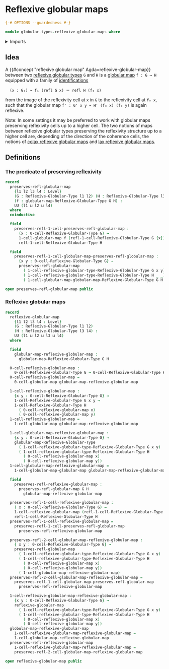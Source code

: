 # Reflexive globular maps

```agda
{-# OPTIONS --guardedness #-}

module globular-types.reflexive-globular-maps where
```

<details><summary>Imports</summary>

```agda
open import foundation.identity-types
open import foundation.universe-levels

open import globular-types.globular-maps
open import globular-types.reflexive-globular-types
```

</details>

## Idea

A {{#concept "reflexive globular map" Agda=reflexive-globular-map}} between two
[reflexive globular types](globular-types.reflexive-globular-types.md) `G` and
`H` is a [globular map](globular-types.globular-maps.md) `f : G → H` equipped
with a family of [identifications](foundation-core.identity-types.md)

```text
  (x : G₀) → f₁ (refl G x) ＝ refl H (f₀ x)
```

from the image of the reflexivity cell at `x` in `G` to the reflexivity cell at
`f₀ x`, such that the globular map `f' : G' x y → H' (f₀ x) (f₀ y)` is again
reflexive.

Note: In some settings it may be preferred to work with globular maps preserving
reflexivity cells up to a higher cell. The two notions of maps between reflexive
globular types preserving the reflexivity structure up to a higher cell are,
depending of the direction of the coherence cells, the notions of
[colax reflexive globular maps](globular-types.colax-reflexive-globular-maps.md)
and
[lax reflexive globular maps](globular-types.lax-reflexive-globular-maps.md).

## Definitions

### The predicate of preserving reflexivity

```agda
record
  preserves-refl-globular-map
    {l1 l2 l3 l4 : Level}
    (G : Reflexive-Globular-Type l1 l2) (H : Reflexive-Globular-Type l3 l4)
    (f : globular-map-Reflexive-Globular-Type G H) :
    UU (l1 ⊔ l2 ⊔ l4)
  where
  coinductive

  field
    preserves-refl-1-cell-preserves-refl-globular-map :
      (x : 0-cell-Reflexive-Globular-Type G) →
      1-cell-globular-map f (refl-1-cell-Reflexive-Globular-Type G {x}) ＝
      refl-1-cell-Reflexive-Globular-Type H

  field
    preserves-refl-1-cell-globular-map-preserves-refl-globular-map :
      {x y : 0-cell-Reflexive-Globular-Type G} →
      preserves-refl-globular-map
        ( 1-cell-reflexive-globular-type-Reflexive-Globular-Type G x y)
        ( 1-cell-reflexive-globular-type-Reflexive-Globular-Type H _ _)
        ( 1-cell-globular-map-globular-map-Reflexive-Globular-Type G H f)

open preserves-refl-globular-map public
```

### Reflexive globular maps

```agda
record
  reflexive-globular-map
    {l1 l2 l3 l4 : Level}
    (G : Reflexive-Globular-Type l1 l2)
    (H : Reflexive-Globular-Type l3 l4) :
    UU (l1 ⊔ l2 ⊔ l3 ⊔ l4)
  where

  field
    globular-map-reflexive-globular-map :
      globular-map-Reflexive-Globular-Type G H

  0-cell-reflexive-globular-map :
    0-cell-Reflexive-Globular-Type G → 0-cell-Reflexive-Globular-Type H
  0-cell-reflexive-globular-map =
    0-cell-globular-map globular-map-reflexive-globular-map

  1-cell-reflexive-globular-map :
    {x y : 0-cell-Reflexive-Globular-Type G} →
    1-cell-Reflexive-Globular-Type G x y →
    1-cell-Reflexive-Globular-Type H
      ( 0-cell-reflexive-globular-map x)
      ( 0-cell-reflexive-globular-map y)
  1-cell-reflexive-globular-map =
    1-cell-globular-map globular-map-reflexive-globular-map

  1-cell-globular-map-reflexive-globular-map :
    {x y : 0-cell-Reflexive-Globular-Type G} →
    globular-map-Reflexive-Globular-Type
      ( 1-cell-reflexive-globular-type-Reflexive-Globular-Type G x y)
      ( 1-cell-reflexive-globular-type-Reflexive-Globular-Type H
        ( 0-cell-reflexive-globular-map x)
        ( 0-cell-reflexive-globular-map y))
  1-cell-globular-map-reflexive-globular-map =
    1-cell-globular-map-globular-map globular-map-reflexive-globular-map

  field
    preserves-refl-reflexive-globular-map :
      preserves-refl-globular-map G H
        globular-map-reflexive-globular-map

  preserves-refl-1-cell-reflexive-globular-map :
    ( x : 0-cell-Reflexive-Globular-Type G) →
    1-cell-reflexive-globular-map (refl-1-cell-Reflexive-Globular-Type G {x}) ＝
    refl-1-cell-Reflexive-Globular-Type H
  preserves-refl-1-cell-reflexive-globular-map =
    preserves-refl-1-cell-preserves-refl-globular-map
      preserves-refl-reflexive-globular-map

  preserves-refl-2-cell-globular-map-reflexive-globular-map :
    { x y : 0-cell-Reflexive-Globular-Type G} →
    preserves-refl-globular-map
      ( 1-cell-reflexive-globular-type-Reflexive-Globular-Type G x y)
      ( 1-cell-reflexive-globular-type-Reflexive-Globular-Type H
        ( 0-cell-reflexive-globular-map x)
        ( 0-cell-reflexive-globular-map y))
      ( 1-cell-globular-map-reflexive-globular-map)
  preserves-refl-2-cell-globular-map-reflexive-globular-map =
    preserves-refl-1-cell-globular-map-preserves-refl-globular-map
      preserves-refl-reflexive-globular-map

  1-cell-reflexive-globular-map-reflexive-globular-map :
    {x y : 0-cell-Reflexive-Globular-Type G} →
    reflexive-globular-map
      ( 1-cell-reflexive-globular-type-Reflexive-Globular-Type G x y)
      ( 1-cell-reflexive-globular-type-Reflexive-Globular-Type H
        ( 0-cell-reflexive-globular-map x)
        ( 0-cell-reflexive-globular-map y))
  globular-map-reflexive-globular-map
    1-cell-reflexive-globular-map-reflexive-globular-map =
    1-cell-globular-map-reflexive-globular-map
  preserves-refl-reflexive-globular-map
    1-cell-reflexive-globular-map-reflexive-globular-map =
    preserves-refl-2-cell-globular-map-reflexive-globular-map

open reflexive-globular-map public
```

